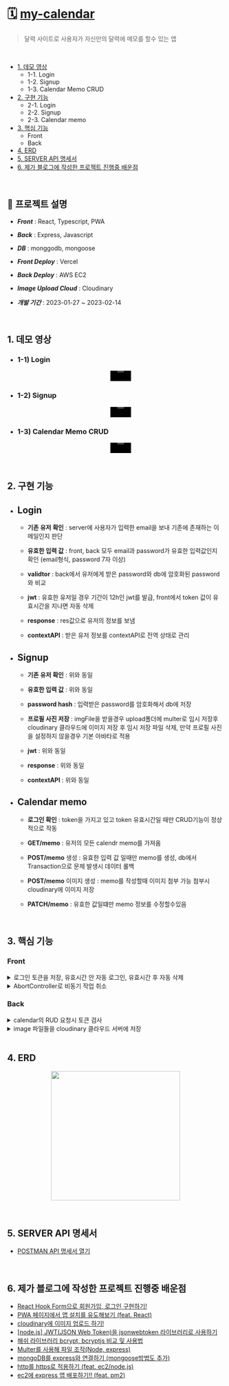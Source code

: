 # 🗓 [my-calendar](https://my-calendar-mern.vercel.app/)

> 달력 사이트로 사용자가 자신만의 달력에 메모를 할수 있는 앱
</br>

- [1. 데모 영상](#1-데모-영상)
  - 1-1. Login 
  - 1-2. Signup
  - 1-3. Calendar Memo CRUD
- [2. 구현 기능](#2-구현-기능)
    - 2-1. Login
    - 2-2. Signup
    - 2-3. Calendar memo
- [3. 핵심 기능](#3-핵심-기능)
    - Front
    - Back
- [4. ERD](#4-erd)
- [5. SERVER API 명세서](#5-server-api-명세서)
- [6. 제가 블로그에 작성한 프로젝트 진행중 배운점](#6-제가-블로그에-작성한-프로젝트-진행중-배운점)
</br>

## 🚀 프로젝트 설명

- ***Front*** : React, Typescript, PWA

- ***Back*** : Express, Javascript

- ***DB*** : monggodb, mongoose

- ***Front Deploy*** : Vercel

- ***Back Deploy*** : AWS EC2

- ***Image Upload Cloud*** : Cloudinary

- ***개발 기간*** : 2023-01-27 ~ 2023-02-14

</br>


## 1. 데모 영상

- ### 1-1) Login 

    <div align="center">
      <video controls width="10%" src="https://user-images.githubusercontent.com/75124028/218924780-bdae9b68-e637-4c4b-abc5-5519db212ee9.mp4
    " ></video>
    </div>

- ### 1-2) Signup

  <div align="center">
      <video controls width="10%" src="https://user-images.githubusercontent.com/75124028/218924838-b2729315-039e-4445-b948-8a7c25edb44c.mp4
    "></video>
  <div>
  
- ### 1-3) Calendar Memo CRUD

  <div align="center">
  <video controls width="10%" src="https://user-images.githubusercontent.com/75124028/218924897-f4e5b3bb-74e6-4911-b3fb-ba47ff3099a9.mp4"></video>
</div>
<br>

## 2. 구현 기능

- ## Login

  - **기존 유저 확인** : server에 사용자가 입력한 email을 보내 기존에 존재하는 이메일인지 판단
    
  - **유효한 입력 값** : front, back 모두 email과 password가 유효한 입력값인지 확인 (email형식, password 7자 이상)
    
  - **validtor** : back에서 유저에게 받은 password와 db에 암호화된 password와 비교
    
  - **jwt** : 유효한 유저일 경우 기간이 12h인 jwt를 발급, front에서 token 값이 유효시간을 지나면 자동 삭제
    
  - **response** : res값으로 유저의 정보를 보냄
    
  - **contextAPI** : 받은 유저 정보를 contextAPI로 전역 상태로 관리

- ## Signup

  - **기존 유저 확인** : 위와 동일
    
  - **유효한 입력 값** : 위와 동일
    
  - **password hash** : 입력받은 password를 암호화해서 db에 저장
    
  - **프로필 사진 저장** : imgFile을 받을경우 upload폴더에 multer로 임시 저장후 cloudinary 클라우드에 이미지 저장 후 임시 저장 파일 삭제, 만약 프로필 사진을 설정하지 않을경우 기본 아바타로 적용
    
  - **jwt** : 위와 동일 
    
  - **response** : 위와 동일
    
  - **contextAPI** : 위와 동일
 
- ## Calendar memo

  - **로그인 확인** : token을 가지고 있고 token 유효시간일 때만 CRUD기능이 정상적으로 작동
    
  - **GET/memo** : 유저의 모든 calendr memo를 가져옴
    
  - **POST/memo** 생성 : 유효한 입력 값 일때만 memo를 생성, db에서 Transaction으로 문제 발생시 데이터 롤백
    
  - **POST/memo** 이미지 생성 : memo를 작성할때 이미지 첨부 가능 첨부시 cloudinary에 이미지 저장 
    
  - **PATCH/memo** : 유효한 값일떄만 memo 정보를 수정할수있음
<br>
      
## 3. 핵심 기능
      
### Front

<details>
<summary>로그인 토큰을 저장, 유효시간 안 자동 로그인, 유효시간 후 자동 삭제</summary>
<div markdown="1">
<br>

- 로드인 시 토큰과 토큰 유효시간을 localStorage와 전역상태에 저장
https://github.com/kagrin97/MyCalendar-MERN/blob/92319c981c785a64fedcbe97f342e2c670f377c1/frontend/src/common/hooks/auth-hook.ts#L22-L43
<br>

- 페이지 새로고침시 토큰 유효시간이 지나지 않았다면 로그인
https://github.com/kagrin97/MyCalendar-MERN/blob/92319c981c785a64fedcbe97f342e2c670f377c1/frontend/src/common/hooks/auth-hook.ts#L63-L83
<br>

- 페이지 새로고침시 토큰 유효시간이 지났다면 자동 로그아웃
https://github.com/kagrin97/MyCalendar-MERN/blob/92319c981c785a64fedcbe97f342e2c670f377c1/frontend/src/common/hooks/auth-hook.ts#L45-L61
<br>

<br>
</div>
</details>

<details>
<summary>AbortController로 비동기 작업 취소</summary>
<div markdown="1">
<br>

- unmount시 AbortController 인스턴스가 들어있는 activeHttpRequests를 모두 abort 메서드를 실행함으로 비동기 작업취소<br>
https://github.com/kagrin97/MyCalendar-MERN/blob/92319c981c785a64fedcbe97f342e2c670f377c1/frontend/src/common/hooks/http-hook.ts#L3-L74
<br>

</div>
</details>
      
### Back
      
<details>
<summary>calendar의 RUD 요청시 토큰 검사</summary>
<div markdown="1">
<br>

- 토큰 검사 미들웨어를 구현해서 인증된 사용자만 RUD 요청 동작
https://github.com/kagrin97/MyCalendar-MERN/blob/92319c981c785a64fedcbe97f342e2c670f377c1/backend/middleware/check-auth.js#L1-L22
<br>

</div>
</details>
      
<details>
<summary>image 파일들을 cloudinary 클라우드 서버에 저장</summary>
<div markdown="1">
<br>

- image 파일들을 따로 저장
https://github.com/kagrin97/MyCalendar-MERN/blob/92319c981c785a64fedcbe97f342e2c670f377c1/backend/controllers/calendar-controllers.js#L167-L194
<br>

</div>
</details>
<br>
      
## 4. ERD
<p align="center">
<img width="300px" src="https://user-images.githubusercontent.com/75124028/226619799-903cf774-f18e-4d7f-98e4-fef77f9c5b45.png" /></p>
<br>
      
## 5. SERVER API 명세서
      
- [POSTMAN API 명세서 열기](https://documenter.getpostman.com/view/21753855/2s93CEwGGG)
<br>
      
## 6. 제가 블로그에 작성한 프로젝트 진행중 배운점
      
- <a href="https://kagrin97-blog.vercel.app/react/React-Hook-Form" target="_blank">React Hook Form으로 회원가입, 로그인 구현하기!</a>
- <a href="https://kagrin97-blog.vercel.app/react/pwa-beforeInstallPrompt" target="_blank">PWA 페이지에서 앱 설치를 유도해보기 (feat. React)</a>
- <a href="https://kagrin97-blog.vercel.app/backend/cloudinary-uploadImges" target="_blank">cloudinary에 이미지 업로드 하기!</a>
- <a href="https://kagrin97-blog.vercel.app/backend/jsonwebtoken" target="_blank">[node.js] JWT(JSON Web Token)을 jsonwebtoken 라이브러리로 사용하기</a>
- <a href="https://kagrin97-blog.vercel.app/backend/bcrypt&bcryptjs" target="_blank">해쉬 라이브러리 bcrypt, bcryptjs 비교 및 사용법</a>
- <a href="https://kagrin97-blog.vercel.app/backend/Multer(Node,%20express)" target="_blank">Multer를 사용해 파일 조작(Node, express)</a>
- <a href="https://kagrin97-blog.vercel.app/db/mongoDB%EB%A5%BCexpress%EC%99%80%EC%97%B0%EA%B2%B0%ED%95%98%EA%B8%B0" target="_blank">mongoDB를 express와 연결하기 (mongoose방법도 추가)</a>
- <a href="https://kagrin97-blog.vercel.app/server/ec2-httpTohttps" target="_blank">http를 https로 적용하기 (feat. ec2/node.js)</a>      
- <a href="https://kagrin97-blog.vercel.app/server/ec2-express,mongodb" target="_blank">ec2에 express 앱 배포하기!! (feat. pm2)</a>
  
